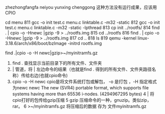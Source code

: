 zhezhongfangfa neiyou yunxing chenggong
这种方法没有运行成果，应该用CPIO


 cd menu
  811  gcc -o init test.c menu.c linktable.c -m32 -static
  812  gcc -o init test.c menu.c linktable.c -m32 -static -lpthread
  813  cp init ../rootfs/
  814  find . | cpio -o -Hnewc |gzip -9 > ../rootfs.img
  815  cd ../rootfs
  816  find . | cpio -o -Hnewc |gzip -9 > ../rootfs.img
  817  cd ..
  818  ls
  819  qemu -kernel linux-3.18.6/arch/x86/boot/bzImage -initrd rootfs.img




find .|cpio -o -H newc|gzip>~/myinitramfs.gz
1. find . 查找显示当前目录下的所有文件、文件夹
2. | 管道，将 | 左边命令的结果（也就是find . 得到的所有文件、文件夹路径名称）传给右边(也就cpio命令)
3. cpio -o -H newc cpio是将文件系统打包或解包， -o 是打包 ，-H 指定格式 为newc
newc The new (SVR4) portable format, which supports file systems having more than 65536 i-nodes. (4294967295 bytes)
4 | 将cpio打好的包传给gzip压缩
5 gzip 压缩命令的一种，gnuzip。类似zip，rar。
6 >~/myinitramfs.gz 将压缩后的数据 存为 文件myinitramfs.gz
